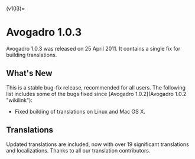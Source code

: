 (v103)=

# Avogadro 1.0.3

Avogadro 1.0.3 was released on 25 April 2011. It contains a single fix for building translations.

What's New
----------

This is a stable bug-fix release, recommended for all users. The following list includes some of the bugs fixed since [Avogadro 1.0.2](Avogadro 1.0.2 "wikilink"):

-   Fixed building of translations on Linux and Mac OS X.

Translations
------------

Updated translations are included, now with over 19 significant translations and localizations. Thanks to all our translation contributors.
